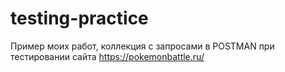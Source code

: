 # testing-practice
Пример моих работ, коллекция с запросами в POSTMAN при тестировании сайта https://pokemonbattle.ru/
